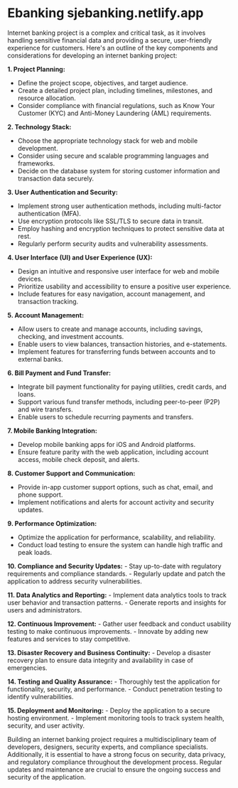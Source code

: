 # Ebanking sjebanking.netlify.app
Internet banking project is a complex and critical task, as it involves handling sensitive financial data and providing a secure, user-friendly experience for customers. Here's an outline of the key components and considerations for developing an internet banking project:

**1. Project Planning:**
   - Define the project scope, objectives, and target audience.
   - Create a detailed project plan, including timelines, milestones, and resource allocation.
   - Consider compliance with financial regulations, such as Know Your Customer (KYC) and Anti-Money Laundering (AML) requirements.

**2. Technology Stack:**
   - Choose the appropriate technology stack for web and mobile development.
   - Consider using secure and scalable programming languages and frameworks.
   - Decide on the database system for storing customer information and transaction data securely.

**3. User Authentication and Security:**
   - Implement strong user authentication methods, including multi-factor authentication (MFA).
   - Use encryption protocols like SSL/TLS to secure data in transit.
   - Employ hashing and encryption techniques to protect sensitive data at rest.
   - Regularly perform security audits and vulnerability assessments.

**4. User Interface (UI) and User Experience (UX):**
   - Design an intuitive and responsive user interface for web and mobile devices.
   - Prioritize usability and accessibility to ensure a positive user experience.
   - Include features for easy navigation, account management, and transaction tracking.

**5. Account Management:**
   - Allow users to create and manage accounts, including savings, checking, and investment accounts.
   - Enable users to view balances, transaction histories, and e-statements.
   - Implement features for transferring funds between accounts and to external banks.

**6. Bill Payment and Fund Transfer:**
   - Integrate bill payment functionality for paying utilities, credit cards, and loans.
   - Support various fund transfer methods, including peer-to-peer (P2P) and wire transfers.
   - Enable users to schedule recurring payments and transfers.

**7. Mobile Banking Integration:**
   - Develop mobile banking apps for iOS and Android platforms.
   - Ensure feature parity with the web application, including account access, mobile check deposit, and alerts.

**8. Customer Support and Communication:**
   - Provide in-app customer support options, such as chat, email, and phone support.
   - Implement notifications and alerts for account activity and security updates.

**9. Performance Optimization:**
   - Optimize the application for performance, scalability, and reliability.
   - Conduct load testing to ensure the system can handle high traffic and peak loads.

**10. Compliance and Security Updates:**
    - Stay up-to-date with regulatory requirements and compliance standards.
    - Regularly update and patch the application to address security vulnerabilities.

**11. Data Analytics and Reporting:**
    - Implement data analytics tools to track user behavior and transaction patterns.
    - Generate reports and insights for users and administrators.

**12. Continuous Improvement:**
    - Gather user feedback and conduct usability testing to make continuous improvements.
    - Innovate by adding new features and services to stay competitive.

**13. Disaster Recovery and Business Continuity:**
    - Develop a disaster recovery plan to ensure data integrity and availability in case of emergencies.

**14. Testing and Quality Assurance:**
    - Thoroughly test the application for functionality, security, and performance.
    - Conduct penetration testing to identify vulnerabilities.

**15. Deployment and Monitoring:**
    - Deploy the application to a secure hosting environment.
    - Implement monitoring tools to track system health, security, and user activity.

Building an internet banking project requires a multidisciplinary team of developers, designers, security experts, and compliance specialists. Additionally, it is essential to have a strong focus on security, data privacy, and regulatory compliance throughout the development process. Regular updates and maintenance are crucial to ensure the ongoing success and security of the application.
